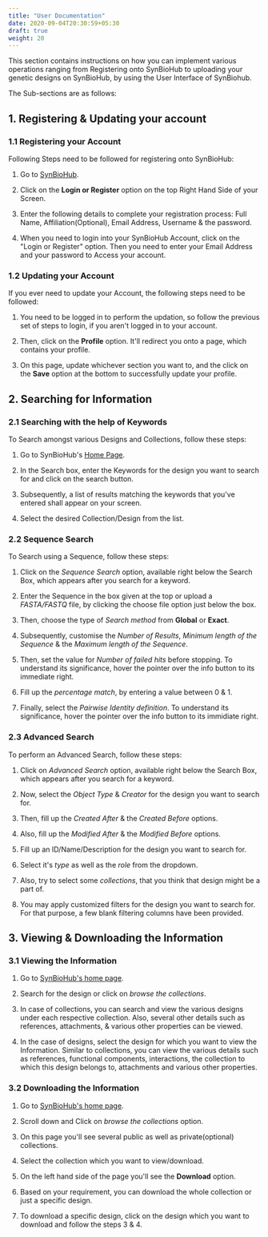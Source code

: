 ```yaml
---
title: "User Documentation"
date: 2020-09-04T20:30:59+05:30
draft: true
weight: 20
---
```


This section contains instructions on how you can implement various operations ranging from Registering onto SynBioHub to uploading your genetic designs on SynBioHub, by using the User Interface of SynBiohub.

The Sub-sections are as follows:

## 1. Registering & Updating your account

### 1.1 Registering your Account

Following Steps need to be followed for registering onto SynBioHub:

1. Go to [SynBioHub](https://synbiohub.org/).

2. Click on the **Login or Register** option on the top Right Hand Side of your Screen.

3. Enter the following details to complete your registration process: Full Name, Affiliation(Optional), Email Address, Username & the password. 

4. When you need to login into your SynBioHub Account, click on the "Login or Register" option. Then you need to enter your Email Address and your password to Access your account.

### 1.2 Updating your Account

If you ever need to update your Account, the following steps need to be followed:

1. You need to be logged in to perform the updation, so follow the previous set of steps to login, if you aren't logged in to your account.

2. Then, click on the **Profile** option. It'll redirect you onto a page, which contains your profile.

3. On this page, update whichever section you want to, and the click on the **Save** option at the bottom to successfully update your profile.

## 2. Searching for Information

### 2.1 Searching with the help of Keywords

To Search amongst various Designs and Collections, follow these steps:

1. Go to SynBioHub's [Home Page](https://synbiohub.org/).

2. In the Search box, enter the Keywords for the design you want to search for and click on the search button.

3. Subsequently, a list of results matching the keywords that you've entered shall appear on your screen.

4. Select the desired Collection/Design from the list.

### 2.2 Sequence Search

To Search using a Sequence, follow these steps:
1. Click on the *Sequence Search* option, available right below the Search Box, which appears after you search for a keyword.

2. Enter the Sequence in the box given at the top or upload a *FASTA/FASTQ* file, by clicking the choose file option just below the box.

3. Then, choose the type of *Search method* from **Global** or **Exact**.

4. Subsequently, customise the *Number of Results*, *Minimum length of the Sequence* & the *Maximum length of the Sequence*.

5. Then, set the value for *Number of failed hits* before stopping. To understand its significance, hover the pointer over the info button to its immediate right.

6. Fill up the *percentage match*, by entering a value between 0 & 1.

7. Finally, select the *Pairwise Identity definition*. To understand its significance, hover the pointer over the info button to its immidiate right.

### 2.3 Advanced Search

To perform an Advanced Search, follow these steps:
1. Click on *Advanced Search* option, available right below the Search Box, which appears after you search for a keyword.

2. Now, select the *Object Type* & *Creator* for the design you want to search for.

3. Then, fill up the *Created After* & the *Created Before* options.

4. Also, fill up the *Modified After* & the *Modified Before* options.

5. Fill up an ID/Name/Description for the design you want to search for.

6. Select it's *type* as well as the *role* from the dropdown.

7. Also, try to select some *collections*, that you think that design might be a part of.

8. You may apply customized filters for the design you want to search for. For that purpose, a few blank filtering columns have been provided.


## 3. Viewing & Downloading the Information

### 3.1 Viewing the Information

1. Go to [SynBioHub's home page](https://synbiohub.org/).

2. Search for the design or click on *browse the collections*.

3. In case of collections, you can search and view the various designs under each respective collection. Also, several other details such as references, attachments, & various other properties can be viewed.

4. In the case of designs, select the design for which you want to view the Information. Similar to collections, you can view the various details such as references, functional components, interactions, the collection to which this design belongs to, attachments and various other properties. 

### 3.2 Downloading the Information

1. Go to [SynBioHub's home page](https://synbiohub.org/).

2. Scroll down and Click on *browse the collections* option.

3. On this page you'll see several public as well as private(optional) collections.

4. Select the collection which you want to view/download. 

5. On the left hand side of the page you'll see the **Download** option.

6. Based on your requirement, you can download the whole collection or just a specific design.

7. To download a specific design, click on the design which you want to download and follow the steps 3 & 4.


